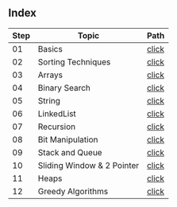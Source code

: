## Index

Step | Topic | Path
---|---|---
01 | Basics | [click](./basics/README.md) 
02 | Sorting Techniques | [click](./SortingTechniques/README.md)
03 | Arrays | [click](./Arrays/README.md)
04 | Binary Search | [click](./BinarySearch/README.md)
05 | String | [click](./String/README.md)
06 | LinkedList | [click](./LinkedList/README.md)
07 | Recursion | [click](./Recursion/README.md)
08 | Bit Manipulation | [click](./BitManipulation/README.md)
09 | Stack and Queue | [click](./StackAndQueue/README.md)
10 | Sliding Window & 2 Pointer | [click](./SlidingWindowAnd2Pointer/README.md)
11 | Heaps | [click](./Heaps/README.md)
12 | Greedy Algorithms | [click](./GreedyAlgorithm/README.md)
